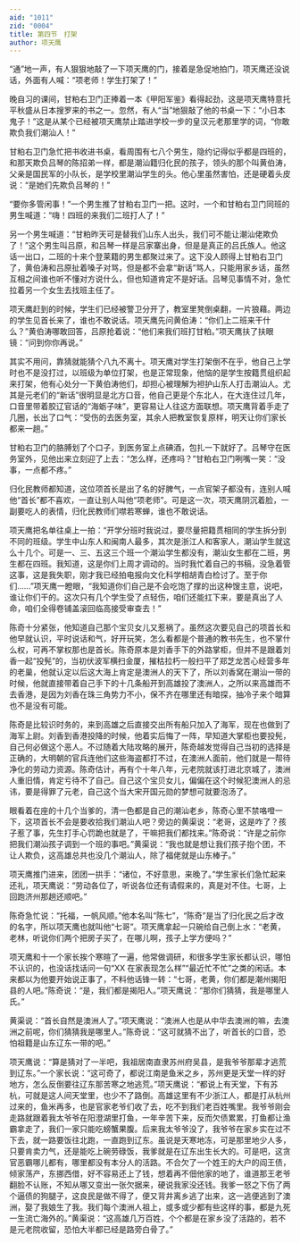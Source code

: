 ```yaml
---
aid: "1011"
zid: "0004"
title: 第四节　打架
author: 项天鹰
---
```


“通”地一声，有人狠狠地敲了一下项天鹰的门，接着是急促地拍门，项天鹰还没说话，外面有人喊：“项老师！学生打架了！”

晚自习的课间，甘粕右卫门正捧着一本《甲阳军鉴》看得起劲，这是项天鹰特意托平秋盛从日本搜罗来的书之一。忽然，有人“当”地狠敲了他的书桌一下：“小日本鬼子！”这是从某个已经被项天鹰禁止踏进学校一步的皇汉元老那里学的词，“你敢欺负我们潮汕人！”

甘粕右卫门急忙把书收进书桌，看周围有七八个男生，隐约记得似乎都是四班的，和那天欺负吕琴的陈招弟一样，都是潮汕籍归化民的孩子，领头的那个叫黄伯涛，父亲是国民军的小队长，是学校里潮汕学生的头。他心里虽然害怕，还是硬着头皮说：“是她们先欺负吕琴的！”

“要你多管闲事！”一个男生推了甘粕右卫门一把。这时，一个和甘粕右卫门同班的男生喊道：“嗨！四班的来我们二班打人了！”

另一个男生喊道：“甘粕昨天可是替我们山东人出头，我们可不能让潮汕佬欺负了！”这个男生叫吕原，和吕琴一样是吕家寨出身，但是是真正的吕氏族人。他这话一出口，二班的十来个登莱籍的男生都聚过来了。这下没人顾得上甘粕右卫门了，黄伯涛和吕原扯着嗓子对骂，但是都不会拿“新话”骂人，只能用家乡话，虽然互相之间谁也听不懂对方说什么，但也知道肯定不是好话。吕琴见事情不对，急忙拉着另一个女生去找班主任了。

项天鹰赶到的时候，学生们已经被警卫分开了，教室里凳倒桌翻，一片狼藉。两边的学生见首长来了，谁也不敢说话。项天鹰先问黄伯涛：“你们上二班来干什么？”黄伯涛哪敢回答，吕原抢着说：“他们来我们班打甘粕。”项天鹰扶了扶眼镜：“问到你你再说。”

其实不用问，靠猜就能猜个八九不离十。项天鹰对学生打架倒不在乎，他自己上学时也不是没打过，以班级为单位打架，也是正常现象，他恼的是学生按籍贯组织起来打架，他有心处分一下黄伯涛他们，却担心被理解为袒护山东人打击潮汕人。尤其是元老们的“新话”很明显是北方口音，他自己更是个东北人，在大连住过几年，口音里带着胶辽官话的“海蛎子味”，更容易让人往这方面联想。项天鹰背着手走了几圈，长出了口气：“受伤的去医务室，其余人把教室恢复原样，明天让你们家长都来一趟。”

甘粕右卫门的胳膊划了个口子，到医务室上点碘酒，包扎一下就好了。吕琴守在医务室外，见他出来立刻迎了上去：“怎么样，还疼吗？”甘粕右卫门咧嘴一笑：“没事，一点都不疼。”

归化民教师都知道，这位项首长是出了名的好脾气，一点官架子都没有，连别人喊他“首长”都不喜欢，一直让别人叫他“项老师”。可是这一次，项天鹰阴沉着脸，一副要吃人的表情，归化民教师们噤若寒蝉，谁也不敢说话。

项天鹰把名单往桌上一拍：“开学分班时我说过，要尽量把籍贯相同的学生拆分到不同的班级。学生中山东人和闽南人最多，其次是浙江人和客家人，潮汕学生就这么十几个。可是一、三、五这三个班一个潮汕学生都没有，潮汕女生都在二班，男生都在四班。我知道，这是你们上周才调动的。当时我忙着自己的书稿，没急着管这事，这是我失职，刚才我已经拍电报向文化科学相胡青白检讨了。至于你们……”项天鹰一瞪眼，“我知道你们自己是不会吃饱了撑的出这种馊主意，说吧，谁让你们干的。这次只有几个学生受了点轻伤，咱们还能扛下来，要是真出了人命，咱们全得卷铺盖滚回临高接受审查去！”

陈奇十分紧张，他知道自己那个宝贝女儿又惹祸了。虽然这次要见自己的项首长和他早就认识，平时说话和气，好开玩笑，怎么看都是个普通的教书先生，也不掌什么权，可再不掌权那也是首长。陈奇原本是刘香手下的外路掌柜，但并不是跟着刘香一起“投髡”的，当初伏波军横扫金厦，摧枯拉朽一般扫平了郑芝龙苦心经营多年的老巢，他就认定以后这大海上肯定是澳洲人的天下了，所以刘香窝在潮汕一带的时候，他就直接带着自己手下的十几条船开到高雄投了澳洲人，之所以来高雄而不去香港，是因为刘香在珠三角势力不小，保不齐在哪里还有暗探，抽冷子来个暗算也不是没有可能。

陈奇是比较识时务的，来到高雄之后直接交出所有船只加入了海军，现在也做到了海军上尉。刘香到香港投降的时候，他着实后悔了一阵，早知道大掌柜也要投髡，自己何必做这个恶人。不过随着大陆攻略的展开，陈奇越发觉得自己当初的选择是正确的，大明朝的官兵连他们这些海盗都打不过，在澳洲人面前，他们就是一帮待净化的劳动力资源。陈奇估计，再有个十年八年，元老院就该打进北京城了，澳洲人重旧情，肯定亏待不了自己。自己这个宝贝女儿，偏偏在这个时候犯澳洲人的忌讳，要是得罪了元老，自己这个当大宋开国元勋的梦想可就要泡汤了。

眼看着在座的十几个当爹的，清一色都是自己的潮汕老乡，陈奇心里不禁咯噔一下，这项首长不会是要收拾我们潮汕人吧？旁边的黄渠说：“老哥，这是咋了？孩子惹了事，先生打手心罚跪也就是了，干嘛把我们都找来。”陈奇说：“许是之前你把我们潮汕孩子调到一个班的事吧。”黄渠说：“我也就是想让我们孩子抱个团，不让人欺负，这高雄总共也没几个潮汕人，除了福佬就是山东棒子。”

项天鹰推门进来，团团一拱手：“诸位，不好意思，来晚了。”学生家长们急忙起来还礼，项天鹰说：“劳动各位了，听说各位还有请假来的，真是对不住。七哥，上回跑济州那趟还顺吧。”

陈奇急忙说：“托福，一帆风顺。”他本名叫“陈七”，“陈奇”是当了归化民之后才改的名字，所以项天鹰也就叫他“七哥”。项天鹰拿起一只碗给自己倒上水：“老黄，老林，听说你们两个把房子买了，在哪儿啊，孩子上学方便吗？”

项天鹰和十一个家长挨个寒暄了一遍，他常做调研，和很多学生家长都认识，哪怕不认识的，也没话找话问一句“XX 在家表现怎么样”“最近忙不忙”之类的闲话。本来都以为他要开始说正事了，不料他话锋一转：“七哥，老黄，你们都是潮州揭阳县的人吧。”陈奇说：“是，我们都是揭阳人。”项天鹰说：“那你们猜猜，我是哪里人氏。”

黄渠说：“首长自然是澳洲人了。”项天鹰说：“澳洲人也是从中华去澳洲的嘛，去澳洲之前呢，你们猜猜我是哪里人。”陈奇说：“这可就猜不出了，听首长的口音，恐怕祖籍是山东辽东一带的吧。”

项天鹰说：“算是猜对了一半吧，我祖居南直隶苏州府吴县，是我爷爷那辈才逃荒到辽东。”一个家长说：“这可奇了，都说江南是鱼米之乡，苏州更是天堂一样的好地方，怎么反倒要往辽东那苦寒之地逃荒。”项天鹰说：“都说上有天堂，下有苏杭，可就是这人间天堂里，也少不了路倒。高雄这里有不少浙江人，都是打从杭州过来的，鱼米再多，也是官家老爷们收了去，吃不到我们老百姓嘴里。我爷爷刚会走路就跟着我太爷爷在阳澄湖里打鱼，一年辛苦下来，反而欠债累累，打鱼都让渔霸拿走了，我们一家只能吃螃蟹果腹。后来我太爷爷没了，我爷爷在家乡实在过不下去，就一路要饭往北跑，一直跑到辽东。虽说是天寒地冻，可是那里地少人多，只要肯卖力气，还是能吃上碗劳碌饭，我爹就是在辽东出生长大的。可是吧，这贪官恶霸哪儿都有，哪里都没有本分人的活路。不合欠了一个姓王的大户的阎王债，倾家荡产，东挪西借，好不容易还上了钱，想着再不佃他家的地了，谁道那王老爷翻脸不认账，不知从哪又变出一张欠据来，硬说我家没还钱。我爹一怒之下伤了两个逼债的狗腿子，这良民是做不得了，便又背井离乡逃了出来，这一逃便逃到了澳洲，娶了我娘生了我。我们每个澳洲人祖上，或多或少都有些这样的事，都是九死一生流亡海外的。”黄渠说：“这高雄几万百姓，个个都是在家乡没了活路的，若不是元老院收留，恐怕大半都已经是路旁白骨了。”
